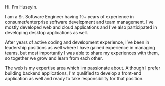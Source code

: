Hi. I'm Huseyin.

I am a Sr. Software Engineer having 10+ years of experience in consumer/enterprise software development and team management. I've mostly developed web and cloud applications and I've also participated in developing desktop applications as well. 

After years of active coding and development experience, I’ve been in leadership positions as well where I have gained experience in managing teams, but most importantly I was able to share my experiences with them, so together we grow and learn from each other. 

The web is my expertise area which I'm passionate about. Although I prefer building backend applications, I'm qualified to develop a front-end application as well and ready to take responsibility for that position.
